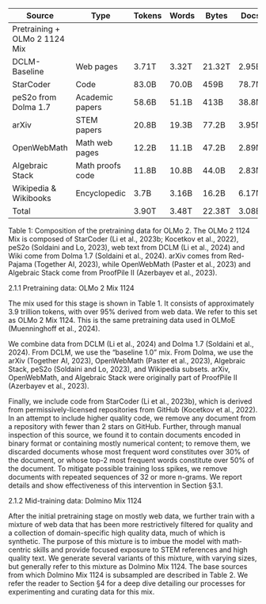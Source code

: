 | Source                          | Type             | Tokens  | Words   | Bytes  | Docs  |
|--------------------------------|------------------|---------|---------|--------|-------|
| Pretraining + OLMo 2 1124 Mix  |                  |         |         |        |       |
| DCLM-Baseline                  | Web pages        | 3.71T   | 3.32T   | 21.32T | 2.95B |
| StarCoder                      | Code             | 83.0B   | 70.0B   | 459B   | 78.7M |
| peS2o from Dolma 1.7           | Academic papers  | 58.6B   | 51.1B   | 413B   | 38.8M |
| arXiv                          | STEM papers      | 20.8B   | 19.3B   | 77.2B  | 3.95M |
| OpenWebMath                    | Math web pages   | 12.2B   | 11.1B   | 47.2B  | 2.89M |
| Algebraic Stack                | Math proofs code | 11.8B   | 10.8B   | 44.0B  | 2.83M |
| Wikipedia & Wikibooks          | Encyclopedic     | 3.7B    | 3.16B   | 16.2B  | 6.17M |
| Total                          |                  | 3.90T   | 3.48T   | 22.38T | 3.08B |

Table 1: Composition of the pretraining data for OLMo 2. The OLMo 2 1124 Mix is composed of StarCoder (Li et al., 2023b; Kocetkov et al., 2022), peS2o (Soldaini and Lo, 2023), web text from DCLM (Li et al., 2024) and Wiki come from Dolma 1.7 (Soldaini et al., 2024). arXiv comes from Red-Pajama (Together AI, 2023), while OpenWebMath (Paster et al., 2023) and Algebraic Stack come from ProofPile II (Azerbayev et al., 2023).

2.1.1 Pretraining data: OLMo 2 Mix 1124

The mix used for this stage is shown in Table 1. It consists of approximately 3.9 trillion tokens, with over 95% derived from web data. We refer to this set as OLMo 2 Mix 1124. This is the same pretraining data used in OLMoE (Muenninghoff et al., 2024).

We combine data from DCLM (Li et al., 2024) and Dolma 1.7 (Soldaini et al., 2024). From DCLM, we use the “baseline 1.0” mix. From Dolma, we use the arXiv (Together AI, 2023), OpenWebMath (Paster et al., 2023), Algebraic Stack, peS2o (Soldaini and Lo, 2023), and Wikipedia subsets. arXiv, OpenWebMath, and Algebraic Stack were originally part of ProofPile II (Azerbayev et al., 2023).

Finally, we include code from StarCoder (Li et al., 2023b), which is derived from permissively-licensed repositories from GitHub (Kocetkov et al., 2022). In an attempt to include higher quality code, we remove any document from a repository with fewer than 2 stars on GitHub. Further, through manual inspection of this source, we found it to contain documents encoded in binary format or containing mostly numerical content; to remove them, we discarded documents whose most frequent word constitutes over 30% of the document, or whose top-2 most frequent words constitute over 50% of the document. To mitigate possible training loss spikes, we remove documents with repeated sequences of 32 or more n-grams. We report details and show effectiveness of this intervention in Section §3.1.

2.1.2 Mid-training data: Dolmino Mix 1124

After the initial pretraining stage on mostly web data, we further train with a mixture of web data that has been more restrictively filtered for quality and a collection of domain-specific high quality data, much of which is synthetic. The purpose of this mixture is to imbue the model with math-centric skills and provide focused exposure to STEM references and high quality text. We generate several variants of this mixture, with varying sizes, but generally refer to this mixture as Dolmino Mix 1124. The base sources from which Dolmino Mix 1124 is subsampled are described in Table 2. We refer the reader to Section §4 for a deep dive detailing our processes for experimenting and curating data for this mix.